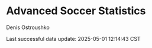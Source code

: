 # Advanced Soccer Statistics
Denis Ostroushko

<!-- gfm -->

Last successful data update: 2025-05-01 12:14:43 CST
